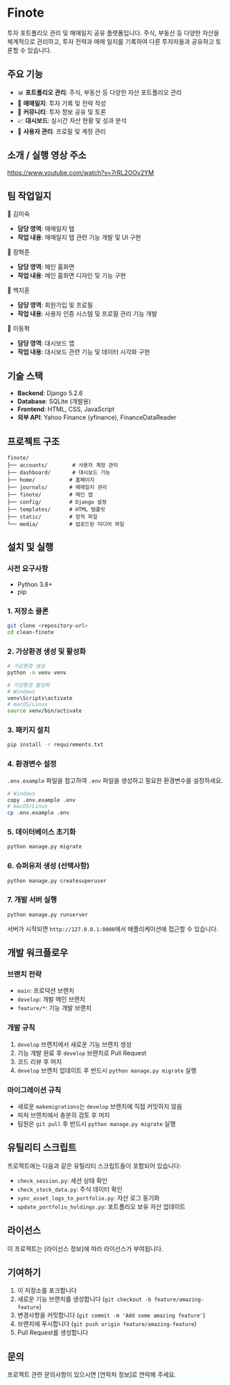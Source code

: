# Finote

투자 포트폴리오 관리 및 매매일지 공유 플랫폼입니다. 주식, 부동산 등 다양한 자산을 체계적으로 관리하고, 투자 전략과 매매 일지를 기록하여 다른 투자자들과 공유하고 토론할 수 있습니다.

## 주요 기능

- 📊 **포트폴리오 관리**: 주식, 부동산 등 다양한 자산 포트폴리오 관리
- 📝 **매매일지**: 투자 기록 및 전략 작성
- 👥 **커뮤니티**: 투자 정보 공유 및 토론
- 📈 **대시보드**: 실시간 자산 현황 및 성과 분석
- 🔐 **사용자 관리**: 프로필 및 계정 관리

## 소개 / 실행 영상 주소
https://www.youtube.com/watch?v=7rRL2OOv2YM

## 팀 작업일지

👤 김미숙
- **담당 영역**: 매매일지 탭
- **작업 내용**: 매매일지 탭 관련 기능 개발 및 UI 구현

👤 장혁준
- **담당 영역**: 메인 홈화면
- **작업 내용**: 메인 홈화면 디자인 및 기능 구현

👤 백지훈
- **담당 영역**: 회원가입 및 프로필
- **작업 내용**: 사용자 인증 시스템 및 프로필 관리 기능 개발

👤 이동혁
- **담당 영역**: 대시보드 앱
- **작업 내용**: 대시보드 관련 기능 및 데이터 시각화 구현

## 기술 스택

- **Backend**: Django 5.2.6
- **Database**: SQLite (개발용)
- **Frontend**: HTML, CSS, JavaScript
- **외부 API**: Yahoo Finance (yfinance), FinanceDataReader

## 프로젝트 구조

```
finote/
├── accounts/        # 사용자 계정 관리
├── dashboard/       # 대시보드 기능
├── home/           # 홈페이지
├── journals/       # 매매일지 관리
├── finote/         # 메인 앱
├── config/         # Django 설정
├── templates/      # HTML 템플릿
├── static/         # 정적 파일
└── media/          # 업로드된 미디어 파일
```

## 설치 및 실행

### 사전 요구사항
- Python 3.8+
- pip

### 1. 저장소 클론

```bash
git clone <repository-url>
cd clean-finote
```

### 2. 가상환경 생성 및 활성화

```bash
# 가상환경 생성
python -m venv venv

# 가상환경 활성화
# Windows
venv\Scripts\activate
# macOS/Linux
source venv/bin/activate
```

### 3. 패키지 설치

```bash
pip install -r requirements.txt
```

### 4. 환경변수 설정

`.env.example` 파일을 참고하여 `.env` 파일을 생성하고 필요한 환경변수를 설정하세요.

```bash
# Windows
copy .env.example .env
# macOS/Linux
cp .env.example .env
```

### 5. 데이터베이스 초기화

```bash
python manage.py migrate
```

### 6. 슈퍼유저 생성 (선택사항)

```bash
python manage.py createsuperuser
```

### 7. 개발 서버 실행

```bash
python manage.py runserver
```

서버가 시작되면 `http://127.0.0.1:8000`에서 애플리케이션에 접근할 수 있습니다.

## 개발 워크플로우

### 브랜치 전략
- `main`: 프로덕션 브랜치
- `develop`: 개발 메인 브랜치
- `feature/*`: 기능 개발 브랜치

### 개발 규칙
1. `develop` 브랜치에서 새로운 기능 브랜치 생성
2. 기능 개발 완료 후 `develop` 브랜치로 Pull Request
3. 코드 리뷰 후 머지
4. `develop` 브랜치 업데이트 후 반드시 `python manage.py migrate` 실행

### 마이그레이션 규칙
- 새로운 `makemigrations`는 `develop` 브랜치에 직접 커밋하지 않음
- 피처 브랜치에서 충분히 검토 후 머지
- 팀원은 `git pull` 후 반드시 `python manage.py migrate` 실행

## 유틸리티 스크립트

프로젝트에는 다음과 같은 유틸리티 스크립트들이 포함되어 있습니다:

- `check_session.py`: 세션 상태 확인
- `check_stock_data.py`: 주식 데이터 확인
- `sync_asset_logs_to_portfolio.py`: 자산 로그 동기화
- `update_portfolio_holdings.py`: 포트폴리오 보유 자산 업데이트

## 라이선스

이 프로젝트는 [라이선스 정보]에 따라 라이선스가 부여됩니다.

## 기여하기

1. 이 저장소를 포크합니다
2. 새로운 기능 브랜치를 생성합니다 (`git checkout -b feature/amazing-feature`)
3. 변경사항을 커밋합니다 (`git commit -m 'Add some amazing feature'`)
4. 브랜치에 푸시합니다 (`git push origin feature/amazing-feature`)
5. Pull Request를 생성합니다

## 문의

프로젝트 관련 문의사항이 있으시면 [연락처 정보]로 연락해 주세요.
